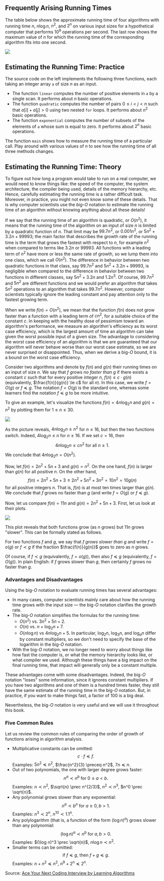 ## Frequently Arising Running Times

The table below shows the approximate running time of four
algorithms with running time $n$, $n\log n$, $n^2$, and $2^n$
on various input sizes
for a hypothetical computer that performs $10^9$ operations per second.
The last row shows the maximum value of $n$ for which the running
time of the corresponding
algorithm fits into one second.

<img src="../../images/big_o.png">

## Estimating the Running Time: Practice

The source code on the left
implements the following three functions, each taking
an integer array `a` of size $n$ as an input.

* The function `linear` computes the number of positive elements in `a` by
  a single scan. It performs about $n$ basic operations.
* The function `quadratic` computes the number of pairs $0 \le i < j < n$
  such that $a[i]+a[j]>0$ using two nested `for` loops. It performs
  about $n^2$ basic operations.
* The function `exponential` computes the number of subsets of the
  elements of `a` whose sum is equal to zero. It performs about $2^n$
  basic operations.

The function `main` shows how to measure the running time
of a particular call.
Play around with various values of $n$ to see how the running time
of all three methods changes.

## Estimating the Running Time: Theory

To figure out how long a program would take to run on a real computer,
we would need to know things like: the speed of the computer, the system architecture,
the compiler being used, details of the memory hierarchy, etc.
Hence, carefully estimating the running time is a rather difficult task.
Moreover, in practice, you might not even know some of these details.
That is why computer scientists use the *big-$O$* notation to estimate the running time
of an algorithm without knowing anything about all these details!

If we say that the running time of an algorithm is quadratic, or $O(n^2)$,
it means that the running time of the algorithm on an input of size $n$ is limited by a quadratic function of $n$.
That limit may be $99.7n^2$, or $0.001n^2$, or $5n^2+3.2n+99993$; the main factor that describes the growth
rate of the running time is the term that grows the fastest with respect to $n$, for example $n^2$ when compared
to terms like $3.2n$ or $99993$. All functions with a leading term of $n^2$ have more or less the same rate of
growth, so we lump them into one class, which we call $O(n^2)$. The difference in behavior between two quadratic
functions in that class, say $99.7n^2$ and $5n^2 + 3.2n + 99993$, is negligible when compared to the difference in
behavior between two functions in different classes, say $5n^2 + 3.2n$ and $1.2n^3$. Of course, $99.7n^2$
and $5n^2$ are different functions and we would prefer an algorithm that takes $5n^2$ operations to an algorithm
that takes $99.7n^2$. However, computer scientists typically ignore the leading constant and pay attention only to the
fastest growing term.

When we write $f(n) = O(n^2)$, we mean that the function $f(n)$ does not grow faster than a function with
a leading term of $cn^2$, for a suitable choice of the constant $c$. In keeping with the healthy dose of
pessimism toward an algorithm's performance, we measure
an algorithm's efficiency as its worst case efficiency, which is the largest amount of time an algorithm
can take given the worst possible input of a given size. The advantage to considering the worst case
efficiency of an algorithm is that we are guaranteed that our algorithm will never behave worse than our
worst case estimate, so we are never surprised or disappointed. Thus, when we derive a big-$O$ bound,
it is a bound on the worst case efficiency.

Consider two algorithms and denote by $f(n)$ and $g(n)$ their running times on an input of size $n$.
We say that *$f$ grows no faster than $g$*
if there exists a constant $c$ such that for every positive integer $n$,
$f(n) \le c \cdot g(n)$ (equivalently, $\frac{f(n)}{g(n)} \le c$ for all $n$).
In this case, we write $f=O(g)$ or $f \preceq g$. The notation $f=O(g)$
is the standard one, whereas some learners find the notation $f \preceq g$ to be more intuitive.

To give an example, let's visualize the functions
$f(n)=4n\log_2n$ and $g(n)=n^2$
by plotting them for $1 \le n \le 30$.

<img src="../../images/big_o_1.png">

As the picture reveals, $4n\log_2n \ge n^2$ for $n \le 16$,
but then the two functions switch. Indeed, $4\log_2n \le n$ for $n \ge 16$.
If we set $c=16$, then
$$4n\log_2n \le cn^2 \text{ for all $n \ge 1$.}$$
We conclude that $4n\log_2n=O(n^2)$.

Now, let $f(n)=2n^2+5n+3$ and $g(n)=n^2$.
On the one hand, $f(n)$ is larger than $g(n)$ for all positive $n$. On the other hand,
$$f(n)=2n^2 + 5n + 3 \le 2n^2+5n^2+3n^2=10n^2=10g(n)$$ for all positive integers $n$.
That is, $f(n)$ is at most ten times larger than $g(n)$.
We conclude that $f$ grows no faster than $g$ (and write $f=O(g)$ or $f \preceq g$).

Now, let us compare $f(n)=11n$ and $g(n)=2n^2+5n+3$. First, let us look at their plots.

<img src="../../images/big_o_2.png">

This plot reveals that both functions grow (as $n$ grows) but $11n$ grows "slower". This can be formally stated
as follows.

For two functions $f$ and $g$, we say that *$f$ grows slower than $g$* and write $f=o(g)$ or $f \prec g$ if the fraction
$\frac{f(n)}{g(n)}$ goes to zero as $n$ grows.

Of course, if $f \prec g$ (equivalently, $f=o(g)$), then also $f \preceq g$ (equivalently, $f=O(g)$). In plain English:
if $f$ grows slower than $g$, then certainly $f$ grows no faster than $g$.

### Advantages and Disadvantages

Using the big-$O$ notation to evaluate running times has several advantages:

* In many cases, computer scientists mainly care about how the running time grows with the input size — the big-$O$
  notation clarifies the growth rate.
* The big-$O$ notation simplifies the formulas for the running time:
    - $O(n^2)$ vs. $3n^2+5n+2$.
    - $O(n)$ vs. $n+\log_2n+7$.
    - $O(n\log n)$ vs $4n\log_2n+5$. In particular, $\log_2n$, $\log_3n$, and $\log_an$ differ by constant multipliers,
      so we don't need to specify the base of the logarithm in the big-$O$ notation.
* With the big-$O$ notation, we no longer need to worry about things like how fast the computer is, or what the memory
  hierarchy looks like, or what compiler we used. Although these things have a big impact
  on the final running time, that impact will generally only be a constant
  multiple.

These advantages come with some disadvantages.
Indeed, the big-$O$ notation "loses" some information, since it ignores constant multipliers.
If you have two algorithms and one of them is a hundred times faster, they still have the same
estimate of the running time in the
big-$O$ notation.
But, in practice, if you want to make things fast, a factor of 100 is a big deal.

Nevertheless, the big-$O$ notation is very useful and we will use it throughout this book.

### Five Common Rules

Let us review the common rules of comparing the order
of growth of functions arising in algorithm analysis.

* Multiplicative constants can be omitted:
  $$c \cdot f \preceq f .$$
  Examples: $5n^2 \preceq n^2$, $\frac{n^2}{3} \preceq n^2$, $7n \preceq n$.
* Out of two polynomials, the one with larger degree grows faster:
  $$n^a \prec n^b \text{ for } 0 \le a < b . $$
  Examples: $n \prec n^2$, $\sqrt{n} \prec n^{2/3}$, $n^2 \prec n^3$, $n^0 \prec \sqrt{n}$.
* Any polynomial grows slower than any exponential:
  $$n^a \prec b^n \text{ for } a \ge 0, b>1 . $$
  Examples: $n^3 \prec 2^n$, $n^{10} \prec 1.1^n$.
* Any polylogarithm (that is, a function of the form $(\log n)^a$) grows slower than any polynomial:
  $$(\log n)^a \prec n^b \text{ for } a, b>0 .$$
  Examples: $(\log n)^3 \prec \sqrt{n}$, $n\log n \prec n^2$.
* Smaller terms can be omitted:
  $$\text{if $f \preceq g$, then $f+g\preceq g$.}$$
  Examples: $n+n^2 \preceq n^2$, $n^9+2^n\preceq 2^n$.

Source:
[Ace Your Next Coding Interview by Learning Algorithms](https://bit.ly/acecogniterra)

